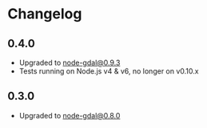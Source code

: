 # Changelog

## 0.4.0

 - Upgraded to node-gdal@0.9.3
 - Tests running on Node.js v4 & v6, no longer on v0.10.x

## 0.3.0

 - Upgraded to node-gdal@0.8.0
